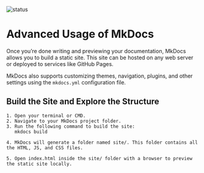 ![status](https://img.shields.io/badge/status-in%20progress-yellow)

# Advanced Usage of MkDocs
Once you’re done writing and previewing your documentation, MkDocs allows you to build a static site. This site can be hosted on any web server or deployed to services like GitHub Pages.

MkDocs also supports customizing themes, navigation, plugins, and other settings using the `mkdocs.yml` configuration file.

## Build the Site and Explore the Structure
    1. Open your terminal or CMD.
    2. Navigate to your MkDocs project folder.
    3. Run the following command to build the site:
       mkdocs build

    4. MkDocs will generate a folder named site/. This folder contains all the HTML, JS, and CSS files.

    5. Open index.html inside the site/ folder with a browser to preview the static site locally.
